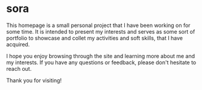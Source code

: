 # sora

This homepage is a small personal project that I have been working on for some time. It is intended to present my interests and serves as some sort of portfolio to showcase and collet my activities and soft skills, that I have acquired.

I hope you enjoy browsing through the site and learning more about me and my interests. If you have any questions or feedback, please don't hesitate to reach out.

Thank you for visiting!
